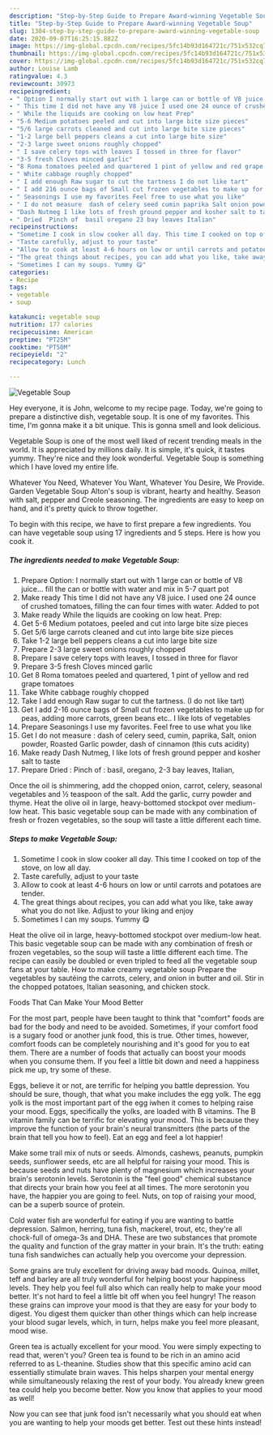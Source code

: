 ```yaml
---
description: "Step-by-Step Guide to Prepare Award-winning Vegetable Soup"
title: "Step-by-Step Guide to Prepare Award-winning Vegetable Soup"
slug: 1304-step-by-step-guide-to-prepare-award-winning-vegetable-soup
date: 2020-09-07T16:25:15.882Z
image: https://img-global.cpcdn.com/recipes/5fc14b93d164721c/751x532cq70/vegetable-soup-recipe-main-photo.jpg
thumbnail: https://img-global.cpcdn.com/recipes/5fc14b93d164721c/751x532cq70/vegetable-soup-recipe-main-photo.jpg
cover: https://img-global.cpcdn.com/recipes/5fc14b93d164721c/751x532cq70/vegetable-soup-recipe-main-photo.jpg
author: Louise Lamb
ratingvalue: 4.3
reviewcount: 30973
recipeingredient:
- " Option I normally start out with 1 large can or bottle of V8 juice fill the can or bottle with water and mix in 57 quart pot"
- " This time I did not have any V8 juice I used one 24 ounce of crushed tomatoes filling the can four times with water Added to pot"
- " While the liquids are cooking on low heat Prep"
- "5-6 Medium potatoes peeled and cut into large bite size pieces"
- "5/6 large carrots cleaned and cut into large bite size pieces"
- "1-2 large bell peppers cleans a cut into large bite size"
- "2-3 large sweet onions roughly chopped"
- " I save celery tops with leaves I tossed in three for flavor"
- "3-5 fresh Cloves minced garlic"
- "8 Roma tomatoes peeled and quartered 1 pint of yellow and red grape tomatoes"
- " White cabbage roughly chopped"
- " I add enough Raw sugar to cut the tartness I do not like tart"
- " I add 216 ounce bags of Small cut frozen vegetables to make up for peas adding more carrots green beans etc I like lots of vegetables"
- " Seasonings I use my favorites Feel free to use what you like"
- " I do not measure  dash of celery seed cumin paprika Salt onion powder Roasted Garlic powder dash of cinnamon this cuts acidity"
- "Dash Nutmeg I like lots of fresh ground pepper and kosher salt to taste"
- " Dried  Pinch of  basil oregano 23 bay leaves Italian"
recipeinstructions:
- "Sometime I cook in slow cooker all day. This time I cooked on top of the stove, on low all day."
- "Taste carefully, adjust to your taste"
- "Allow to cook at least 4-6 hours on low or until carrots and potatoes are tender."
- "The great things about recipes, you can add what you like, take away what you do not like. Adjust to your liking and enjoy"
- "Sometimes I can my soups. Yummy 😋"
categories:
- Recipe
tags:
- vegetable
- soup

katakunci: vegetable soup 
nutrition: 177 calories
recipecuisine: American
preptime: "PT25M"
cooktime: "PT50M"
recipeyield: "2"
recipecategory: Lunch

---
```



![Vegetable Soup](https://img-global.cpcdn.com/recipes/5fc14b93d164721c/751x532cq70/vegetable-soup-recipe-main-photo.jpg)

Hey everyone, it is John, welcome to my recipe page. Today, we're going to prepare a distinctive dish, vegetable soup. It is one of my favorites. This time, I'm gonna make it a bit unique. This is gonna smell and look delicious.

Vegetable Soup is one of the most well liked of recent trending meals in the world. It is appreciated by millions daily. It is simple, it's quick, it tastes yummy. They're nice and they look wonderful. Vegetable Soup is something which I have loved my entire life.

Whatever You Need, Whatever You Want, Whatever You Desire, We Provide. Garden Vegetable Soup Alton&#39;s soup is vibrant, hearty and healthy. Season with salt, pepper and Creole seasoning. The ingredients are easy to keep on hand, and it&#39;s pretty quick to throw together.


To begin with this recipe, we have to first prepare a few ingredients. You can have vegetable soup using 17 ingredients and 5 steps. Here is how you cook it.

<!--inarticleads1-->

##### The ingredients needed to make Vegetable Soup:

1. Prepare  Option: I normally start out with 1 large can or bottle of V8 juice... fill the can or bottle with water and mix in 5-7 quart pot
1. Make ready  This time I did not have any V8 juice. I used one 24 ounce of crushed tomatoes, filling the can four times with water. Added to pot
1. Make ready  While the liquids are cooking on low heat. Prep:
1. Get 5-6 Medium potatoes, peeled and cut into large bite size pieces
1. Get 5/6 large carrots cleaned and cut into large bite size pieces
1. Take 1-2 large bell peppers cleans a cut into large bite size
1. Prepare 2-3 large sweet onions roughly chopped
1. Prepare  I save celery tops with leaves, I tossed in three for flavor
1. Prepare 3-5 fresh Cloves minced garlic
1. Get 8 Roma tomatoes peeled and quartered, 1 pint of yellow and red grape tomatoes
1. Take  White cabbage roughly chopped
1. Take  I add enough Raw sugar to cut the tartness. (I do not like tart)
1. Get  I add 2-16 ounce bags of Small cut frozen vegetables to make up for peas, adding more carrots, green beans etc.. I like lots of vegetables
1. Prepare  Seasonings I use my favorites. Feel free to use what you like
1. Get  I do not measure : dash of celery seed, cumin, paprika, Salt, onion powder, Roasted Garlic powder, dash of cinnamon (this cuts acidity)
1. Make ready Dash Nutmeg, I like lots of fresh ground pepper and kosher salt to taste
1. Prepare  Dried : Pinch of : basil, oregano, 2-3 bay leaves, Italian,


Once the oil is shimmering, add the chopped onion, carrot, celery, seasonal vegetables and ½ teaspoon of the salt. Add the garlic, curry powder and thyme. Heat the olive oil in large, heavy-bottomed stockpot over medium-low heat. This basic vegetable soup can be made with any combination of fresh or frozen vegetables, so the soup will taste a little different each time. 

<!--inarticleads2-->

##### Steps to make Vegetable Soup:

1. Sometime I cook in slow cooker all day. This time I cooked on top of the stove, on low all day.
1. Taste carefully, adjust to your taste
1. Allow to cook at least 4-6 hours on low or until carrots and potatoes are tender.
1. The great things about recipes, you can add what you like, take away what you do not like. Adjust to your liking and enjoy
1. Sometimes I can my soups. Yummy 😋


Heat the olive oil in large, heavy-bottomed stockpot over medium-low heat. This basic vegetable soup can be made with any combination of fresh or frozen vegetables, so the soup will taste a little different each time. The recipe can easily be doubled or even tripled to feed all the vegetable soup fans at your table. How to make creamy vegetable soup Prepare the vegetables by sautéing the carrots, celery, and onion in butter and oil. Stir in the chopped potatoes, Italian seasoning, and chicken stock. 

Foods That Can Make Your Mood Better


For the most part, people have been taught to think that "comfort" foods are bad for the body and need to be avoided. Sometimes, if your comfort food is a sugary food or another junk food, this is true. Other times, however, comfort foods can be completely nourishing and it's good for you to eat them. There are a number of foods that actually can boost your moods when you consume them. If you feel a little bit down and need a happiness pick me up, try some of these.

Eggs, believe it or not, are terrific for helping you battle depression. You should be sure, though, that what you make includes the egg yolk. The egg yolk is the most important part of the egg iwhen it comes to helping raise your mood. Eggs, specifically the yolks, are loaded with B vitamins. The B vitamin family can be terrific for elevating your mood. This is because they improve the function of your brain's neural transmitters (the parts of the brain that tell you how to feel). Eat an egg and feel a lot happier!

Make some trail mix of nuts or seeds. Almonds, cashews, peanuts, pumpkin seeds, sunflower seeds, etc are all helpful for raising your mood. This is because seeds and nuts have plenty of magnesium which increases your brain's serotonin levels. Serotonin is the "feel good" chemical substance that directs your brain how you feel at all times. The more serotonin you have, the happier you are going to feel. Nuts, on top of raising your mood, can be a superb source of protein.

Cold water fish are wonderful for eating if you are wanting to battle depression. Salmon, herring, tuna fish, mackerel, trout, etc, they're all chock-full of omega-3s and DHA. These are two substances that promote the quality and function of the gray matter in your brain. It's the truth: eating tuna fish sandwiches can actually help you overcome your depression. 

Some grains are truly excellent for driving away bad moods. Quinoa, millet, teff and barley are all truly wonderful for helping boost your happiness levels. They help you feel full also which can really help to make your mood better. It's not hard to feel a little bit off when you feel hungry! The reason these grains can improve your mood is that they are easy for your body to digest. You digest them quicker than other things which can help increase your blood sugar levels, which, in turn, helps make you feel more pleasant, mood wise.

Green tea is actually excellent for your mood. You were simply expecting to read that, weren't you? Green tea is found to be rich in an amino acid referred to as L-theanine. Studies show that this specific amino acid can essentially stimulate brain waves. This helps sharpen your mental energy while simultaneously relaxing the rest of your body. You already knew green tea could help you become better. Now you know that applies to your mood as well!

Now you can see that junk food isn't necessarily what you should eat when you are wanting to help your moods get better. Test out  these hints  instead!

